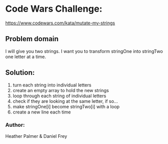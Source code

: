 # Code Wars Challenge:
https://www.codewars.com/kata/mutate-my-strings

## Problem domain
I will give you two strings. I want you to transform stringOne into stringTwo one letter at a time.

## Solution:
1. turn each string into individual letters
2. create an empty array to hold the new strings
3. loop through each string of individual letters
4. check if they are looking at the same letter,
  if so...
5. make stringOne[i] become stringTwo[i] with a loop
6. create a new line each time

### Author:
Heather Palmer & Daniel Frey
